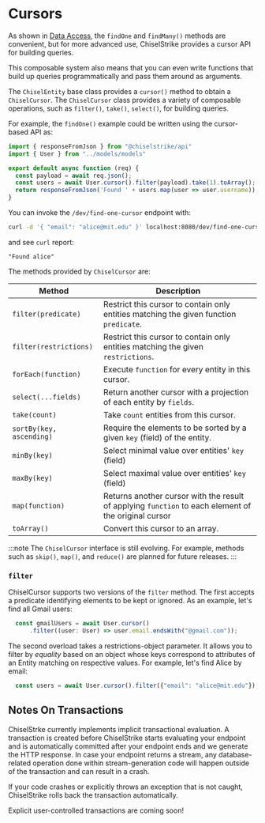 # Cursors

As shown in [Data Access](/reference/data-access), the `findOne` and `findMany()` methods are convenient, but for more advanced use, ChiselStrike
provides a cursor API for building queries.

This composable system also means that you can even write functions that build up queries programmatically
and pass them around as arguments.

The `ChiselEntity` base class provides a `cursor()` method to obtain a `ChiselCursor`.  The `ChiselCursor` class provides a variety of composable operations, such as `filter()`, `take()`, `select()`,
for building queries.

For example, the `findOne()` example could be written using the cursor-based API as:

```typescript title="my-backend/endpoints/find-one-cursor.ts"
import { responseFromJson } from "@chiselstrike/api"
import { User } from "../models/models"

export default async function (req) {
  const payload = await req.json();
  const users = await User.cursor().filter(payload).take(1).toArray();
  return responseFromJson('Found ' + users.map(user => user.username));
}
```

You can invoke the `/dev/find-one-cursor` endpoint with:

```bash
curl -d '{ "email": "alice@mit.edu" }' localhost:8080/dev/find-one-cursor
```

and see `curl` report:

```console
"Found alice"
```

The methods provided by `ChiselCursor` are:

| Method                  | Description |
| ---------------------   | ----------- |
| `filter(predicate)`     | Restrict this cursor to contain only entities matching the given function `predicate`. |
| `filter(restrictions)`  | Restrict this cursor to contain only entities matching the given `restrictions`. |
| `forEach(function)`     | Execute `function` for every entity in this cursor. |
| `select(...fields)`     | Return another cursor with a projection of each entity by `fields`.      |
| `take(count)`           | Take `count` entities from this cursor. |
| `sortBy(key, ascending)`| Require the elements to be sorted by a given `key` (field) of the entity. |
| `minBy(key)`            | Select minimal value over entities' `key` (field) |
| `maxBy(key)`            | Select maximal value over entities' `key` (field) |
| `map(function)`         | Returns another cursor with the result of applying `function` to each element of the original cursor |
| `toArray()`             | Convert this cursor to an array.  |

<!-- FIXME : without examples it's unclear what a restrictions object or a function predicate is, this needs a simpler explanation with examples. -->

:::note
The `ChiselCursor` interface is still evolving. For example, methods such as `skip()`,  `map()`, and `reduce()` are planned for future releases.
:::

### `filter`

ChiselCursor supports two versions of the `filter` method. The first accepts a predicate identifying elements to be kept or ignored. As an example, let's find all Gmail users:

```typescript
  const gmailUsers = await User.cursor()
      .filter((user: User) => user.email.endsWith("@gmail.com"));
```

The second overload takes a restrictions-object parameter. It allows you to filter by *equality* based on an object whose keys correspond to attributes of an Entity matching on respective values. For example, let's find Alice by email:

```typescript
  const users = await User.cursor().filter({"email": "alice@mit.edu"});
```

## Notes On Transactions

ChiselStrke currently implements implicit transactional evaluation. A transaction is created before ChiselStrike
starts evaluating your endpoint and is automatically committed after your endpoint ends and we generate
the HTTP response. In case your endpoint returns a stream, any database-related operation done within
stream-generation code will happen outside of the transaction and can result in a crash.

If your code crashes or explicitly throws an exception that is not caught, ChiselStrike rolls back the
transaction automatically.

Explicit user-controlled transactions are coming soon!
